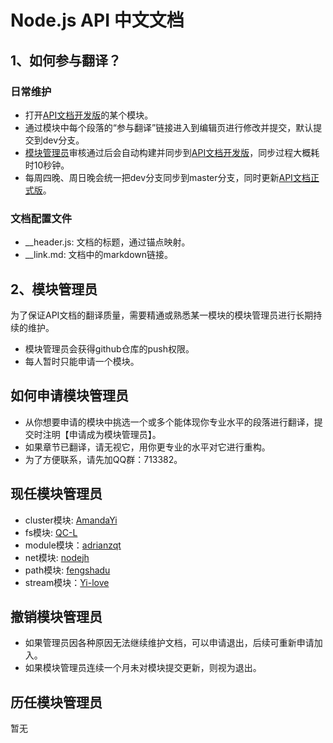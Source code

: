 # Node.js API 中文文档

## 1、如何参与翻译？

### 日常维护
- 打开[API文档开发版]的某个模块。
- 通过模块中每个段落的“参与翻译”链接进入到编辑页进行修改并提交，默认提交到dev分支。
- [模块管理员]审核通过后会自动构建并同步到[API文档开发版]，同步过程大概耗时10秒钟。
- 每周四晚、周日晚会统一把dev分支同步到master分支，同时更新[API文档正式版]。

### 文档配置文件

- __header.js: 文档的标题，通过锚点映射。
- __link.md: 文档中的markdown链接。


## 2、模块管理员

为了保证API文档的翻译质量，需要精通或熟悉某一模块的模块管理员进行长期持续的维护。

- 模块管理员会获得github仓库的push权限。
- 每人暂时只能申请一个模块。

## 如何申请模块管理员
- 从你想要申请的模块中挑选一个或多个能体现你专业水平的段落进行翻译，提交时注明【申请成为模块管理员】。
- 如果章节已翻译，请无视它，用你更专业的水平对它进行重构。
- 为了方便联系，请先加QQ群：713382。

## 现任模块管理员
- cluster模块: [AmandaYi]
- fs模块: [QC-L]
- module模块：[adrianzqt]
- net模块: [nodejh]
- path模块: [fengshadu]
- stream模块：[Yi-love]

## 撤销模块管理员
- 如果管理员因各种原因无法继续维护文档，可以申请退出，后续可重新申请加入。
- 如果模块管理员连续一个月未对模块提交更新，则视为退出。

## 历任模块管理员
暂无


[API文档正式版]: http://nodejs.cn/api/
[API文档开发版]: http://nodejs.cn/api/dev/
[模块管理员]: https://github.com/nodejscn/node-api-cn/blob/master/README.md#模块管理员

[AmandaYi]: https://github.com/AmandaYi
[QC-L]: https://github.com/QC-L
[adrianzqt]: https://github.com/adrianzqt
[nodejh]: https://github.com/nodejh
[fengshadu]: https://github.com/fengshadu
[Yi-love]: https://github.com/Yi-love
